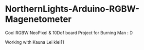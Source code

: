 # NorthernLights-Arduino-RGBW-Magenetometer
Cool RGBW NeoPixel &amp; 10Dof board Project for Burning Man : D

Working with Kauna Lei klei11
